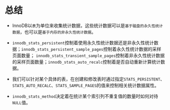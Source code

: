 # 总结

* InnoDB以`表`为单位来收集统计数据，这些统计数据可以是`基于磁盘的永久性统计数据`，也可以是`基于内存的非永久性统计数据`。

* `innodb_stats_persistent`控制着使用永久性统计数据还是非永久性统计数据；`innodb_stats_persistent_sample_pages`控制着永久性统计数据的采样页面数量；
`innodb_stats_transient_sample_pages`控制着非永久性统计数据的采样页面数量；`innodb_stats_auto_recalc`控制着是否自动重新计算统计数据。

* 我们可以针对某个具体的表，在创建和修改表时通过指定`STATS_PERSISTENT`、`STATS_AUTO_RECALC`、`STATS_SAMPLE_PAGES`的值来控制相关统计数据属性。

* `innodb_stats_method`决定着在统计某个索引列不重复值的数量时如何对待`NULL`值。